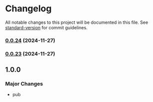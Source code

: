 # Changelog

All notable changes to this project will be documented in this file. See [standard-version](https://github.com/conventional-changelog/standard-version) for commit guidelines.

### [0.0.24](https://github.com/huabuyu05100510/pnpm-monorepo/compare/v0.0.23...v0.0.24) (2024-11-27)

### [0.0.23](https://github.com/huabuyu05100510/pnpm-monorepo/compare/v1.0.2...v0.0.23) (2024-11-27)

## 1.0.0

### Major Changes

- pub
